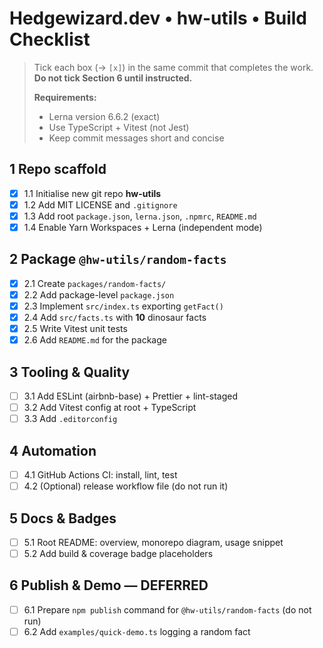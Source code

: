 # Hedgewizard.dev • hw-utils • Build Checklist

> Tick each box (→ `[x]`) in the same commit that completes the work.  
> **Do not tick Section 6 until instructed.**
> 
> **Requirements:**
> - Lerna version 6.6.2 (exact)
> - Use TypeScript + Vitest (not Jest)
> - Keep commit messages short and concise

## 1 Repo scaffold
- [x] 1.1 Initialise new git repo **hw-utils**
- [x] 1.2 Add MIT LICENSE and `.gitignore`
- [x] 1.3 Add root `package.json`, `lerna.json`, `.npmrc`, `README.md`
- [x] 1.4 Enable Yarn Workspaces + Lerna (independent mode)

## 2 Package `@hw-utils/random-facts`
- [x] 2.1 Create `packages/random-facts/`
- [x] 2.2 Add package-level `package.json`
- [x] 2.3 Implement `src/index.ts` exporting `getFact()`
- [x] 2.4 Add `src/facts.ts` with **10** dinosaur facts
- [x] 2.5 Write Vitest unit tests
- [x] 2.6 Add `README.md` for the package

## 3 Tooling & Quality
- [ ] 3.1 Add ESLint (airbnb-base) + Prettier + lint-staged
- [ ] 3.2 Add Vitest config at root + TypeScript
- [ ] 3.3 Add `.editorconfig`

## 4 Automation
- [ ] 4.1 GitHub Actions CI: install, lint, test
- [ ] 4.2 (Optional) release workflow file (do not run it)

## 5 Docs & Badges
- [ ] 5.1 Root README: overview, monorepo diagram, usage snippet
- [ ] 5.2 Add build & coverage badge placeholders

## 6 Publish & Demo — **DEFERRED**
- [ ] 6.1 Prepare `npm publish` command for `@hw-utils/random-facts` (do not run)
- [ ] 6.2 Add `examples/quick-demo.ts` logging a random fact 